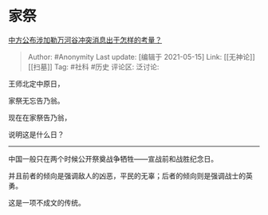 # 家祭
[中方公布涉加勒万河谷冲突消息出于怎样的考量？](https://www.zhihu.com/question/445222303/answer/1738817329)

> Author: #Anonymity
> Last update: [编辑于 2021-05-15]
> Link: [[无神论]] [[扫墓]]
> Tag: #社科 #历史
> 评论区:
> 泛讨论:

王师北定中原日，

家祭无忘告乃翁。

现在在家祭告乃翁，

说明这是什么日？

---

中国一般只在两个时候公开祭奠战争牺牲——宣战前和战胜纪念日。

并且前者的倾向是强调敌人的凶恶，平民的无辜；后者的倾向则是强调战士的英勇。

这是一项不成文的传统。

